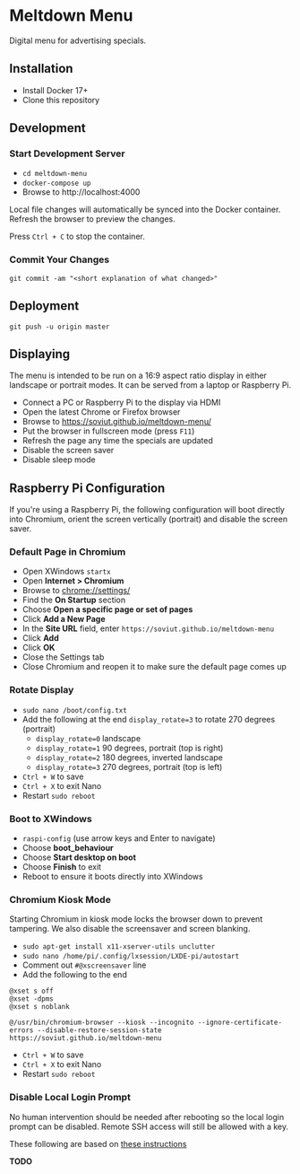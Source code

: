 # Meltdown Menu

Digital menu for advertising specials.

## Installation

- Install Docker 17+
- Clone this repository

## Development

### Start Development Server

- `cd meltdown-menu`
- `docker-compose up`
- Browse to http://localhost:4000

Local file changes will automatically be synced into the Docker container.
Refresh the browser to preview the changes.

Press `Ctrl + C` to stop the container.

### Commit Your Changes

    git commit -am "<short explanation of what changed>"

## Deployment

    git push -u origin master

## Displaying

The menu is intended to be run on a 16:9 aspect ratio display in either 
landscape or portrait modes. It can be served from a laptop or Raspberry Pi.

- Connect a PC or Raspberry Pi to the display via HDMI
- Open the latest Chrome or Firefox browser
- Browse to https://soviut.github.io/meltdown-menu/
- Put the browser in fullscreen mode (press `F11`)
- Refresh the page any time the specials are updated
- Disable the screen saver
- Disable sleep mode

## Raspberry Pi Configuration

If you're using a Raspberry Pi, the following configuration will boot 
directly into Chromium, orient the screen vertically (portrait) and 
disable the screen saver.

### Default Page in Chromium

- Open XWindows `startx`
- Open **Internet > Chromium**
- Browse to [chrome://settings/](chrome://settings/)
- Find the **On Startup** section
- Choose **Open a specific page or set of pages**
- Click **Add a New Page**
- In the **Site URL** field, enter `https://soviut.github.io/meltdown-menu`
- Click **Add**
- Click **OK**
- Close the Settings tab
- Close Chromium and reopen it to make sure the default page comes up

### Rotate Display

- `sudo nano /boot/config.txt`
- Add the following at the end `display_rotate=3` to rotate 270 degrees (portrait)
  - `display_rotate=0` landscape
  - `display_rotate=1` 90 degrees, portrait (top is right)
  - `display_rotate=2` 180 degrees, inverted landscape
  - `display_rotate=3` 270 degrees, portrait (top is left)
- `Ctrl + W` to save
- `Ctrl + X` to exit Nano
- Restart `sudo reboot`

### Boot to XWindows

- `raspi-config` (use arrow keys and Enter to navigate)
- Choose **boot_behaviour**
- Choose **Start desktop on boot**
- Choose **Finish** to exit
- Reboot to ensure it boots directly into XWindows

### Chromium Kiosk Mode

Starting Chromium in kiosk mode locks the browser down to prevent tampering.
We also disable the screensaver and screen blanking.

- `sudo apt-get install x11-xserver-utils unclutter`
- `sudo nano /home/pi/.config/lxsession/LXDE-pi/autostart`
- Comment out `#@xscreensaver` line
- Add the following to the end
```
@xset s off
@xset -dpms
@xset s noblank

@/usr/bin/chromium-browser --kiosk --incognito --ignore-certificate-errors --disable-restore-session-state https://soviut.github.io/meltdown-menu
```
- `Ctrl + W` to save
- `Ctrl + X` to exit Nano
- Restart `sudo reboot`

### Disable Local Login Prompt

No human intervention should be needed after rebooting so 
the local login prompt can be disabled. Remote SSH access will 
still be allowed with a key.

These following are based on [these instructions](http://raspi.tv/2012/how-to-set-up-keys-and-disable-password-login-for-ssh-on-your-raspberry-pi)

**TODO**
